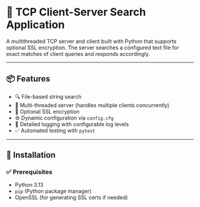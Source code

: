 # 🔐 TCP Client-Server Search Application

A multithreaded TCP server and client built with Python that supports optional SSL encryption. The server searches a configured text file for exact matches of client queries and responds accordingly.

---

## 📦 Features

- 🔍 File-based string search
- 🧵 Multi-threaded server (handles multiple clients concurrently)
- 🔐 Optional SSL encryption
- ⚙️ Dynamic configuration via `config.cfg`
- 📄 Detailed logging with configurable log levels
- ✅ Automated testing with `pytest`

---

## 🚀 Installation

### ✅ Prerequisites

- Python 3.13
- `pip` (Python package manager)
- OpenSSL (for generating SSL certs if needed)
